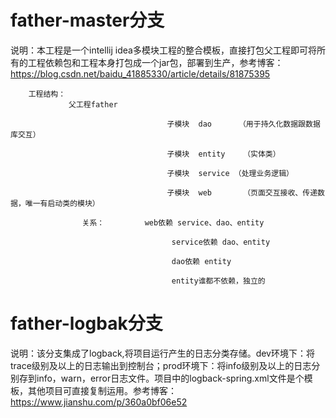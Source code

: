 # father-master分支
说明：本工程是一个intellij idea多模块工程的整合模板，直接打包父工程即可将所有的工程依赖包和工程本身打包成一个jar包，部署到生产，参考博客：https://blog.csdn.net/baidu_41885330/article/details/81875395

        工程结构：
                 父工程father

                                       子模块  dao      （用于持久化数据跟数据库交互）

                                       子模块  entity    （实体类）

                                       子模块  service （处理业务逻辑）

                                       子模块  web       （页面交互接收、传递数据，唯一有启动类的模块）

                    关系：         web依赖 service、dao、entity

                                        service依赖 dao、entity

                                        dao依赖 entity

                                        entity谁都不依赖，独立的
                                        
                                        
# father-logbak分支
说明：该分支集成了logback,将项目运行产生的日志分类存储。dev环境下：将trace级别及以上的日志输出到控制台；prod环境下：将info级别及以上的日志分别存到info，warn，error日志文件。项目中的logback-spring.xml文件是个模板，其他项目可直接复制运用。参考博客：https://www.jianshu.com/p/360a0bf06e52
